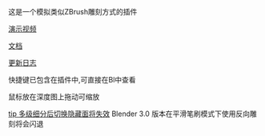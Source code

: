 这是一个模拟类似ZBrush雕刻方式的插件<br>

[演示视频](https://www.bilibili.com/video/BV1zY4y1D732/)

[文档](https://gitee.com/AIGODLIKE/Bbrush/wikis/Bbrush)

[更新日志](https://gitee.com/AIGODLIKE/Bbrush/wikis/%E6%9B%B4%E6%96%B0%E6%97%A5%E5%BF%97)

快捷键已包含在插件中,可直接在Bl中查看

鼠标放在深度图上拖动可缩放

[tip 多级细分后切换隐藏面将失效](https://projects.blender.org/blender/blender/issues/95419)
Blender 3.0 版本在平滑笔刷模式下使用反向雕刻将会闪退
